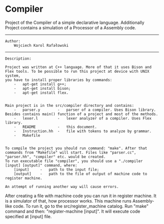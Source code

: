 # Compiler
Project of the Compiler of a simple declarative language.
Additionally Project contains a simulation of a Processor of a Assembly code.

--------------------------------------------------------------------------------------------------------------------------------------------------------------------------------------------

	Author:
		Wojciech Karol Rafałowski
		
--------------------------------------------------------------------------------------------------------------------------------------------------------------------------------------------

	Description:
	
	Project was written at C++ language. More of that it uses Bison and Flex tools. To be possible to run this project at device with UNIX system,
	you have to install proper libraries by commands:
		-	apt-get install g++;
		-	apt-get install bison;
		-	apt-get install flex.
	
	
	Main project is in the src/compiler directory and contains:
		-	parser.y		-	parser of a compiler. Uses Bison library. Besides contains main() function of a project and most of the methods.
		-	lexer.l			-	lexer analyzer of a compiler. Uses Flex library.
		-	README			-	this document.
		-	Instruction.hh	-	file with tokens to analyze by grammar.
		-	Makefile
	
	
	To compile the project you should run command: "make". After that commands from "Makefile" will start. Files like "parser.cc", "parser.hh", "compiler" etc. would be created.
	To run executable file "compiler", you should use a "./compiler [input] [output]" command, where:
		[input] 	-	path to the input file;
		[output] 	-	path to the file of output of machine code to register machine.
	
	An attempt of running another way will cause errors.
	
	
  After creating a file with machine code you can run it in register machine.
  It is a simulator of that, how processor works. This machine runs Assembly-like code.
  To run it, go to the src/register_machine catalog. Run "make" command and then: "register-machine [input]".
  It will execute code specified at [input] file.
  
  

